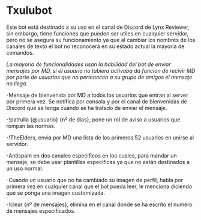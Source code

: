 # Txulubot

Este bot está destinado a su uso en el canal de Discord de Lynx Reviewer, sin embargo, tiene funciones que pueden ser utiles en cualquier servidor, pero no se asegura su funcionamiento ya que al cambiar los nombres de los canales de texto el bot no reconocerá en su estado actual la mayoria de comandos.

*La mayoría de funcionalidades usan la habilidad del bot de enviar mensajes por MD, si el usuario no tubiera activaba da funcion de recivir MD por parte de usuarios que no pertenecen a su grupo de amigos el mensaje no llega.*

-Mensaje de bienvenida por MD a todos los usuarios que entran al server por primera vez. Se notifica por consola y por el canal de bienvenidas de Discord que se tenga cuando se ha tratado de enviar el mensaje.

-!patrulla {@usuario} {nº de dias}, pone un rol de aviso a usuarios que rompan las normas.

-!TheElders, envia por MD una lista de los primeros 52 usuarios en unirse al servidor.

-Antispam en dos canales especificos en los cuales, para mandar un mensaje, se debe usar plantillas especificas ya que no están destinados a un uso normal.

-Cuando un usuario que no ha cambiado su imagen de perfil, habla por primera vez en cualquier canal que el bot pueda leer, le menciona diciendo que se ponga una imagen customizada.

-!clear {nº de mensajes}, elimina en el canal donde se ha escrito el numero de mensajes especificados.
